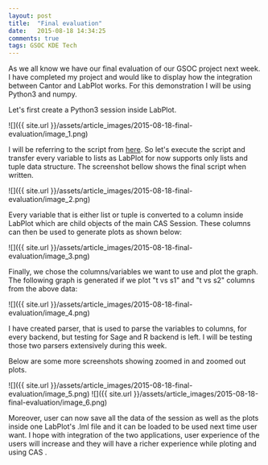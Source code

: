 ```yaml
---
layout: post
title:  "Final evaluation"
date:   2015-08-18 14:34:25
comments: true
tags: GSOC KDE Tech
---
```


As we all know we have our final evaluation of our GSOC project next week. I have completed my project and would like to display how the integration between Cantor and LabPlot works.
For this demonstration I will be using Python3 and numpy.

Let's first create a Python3 session inside LabPlot.

![]({{ site.url }}/assets/article_images/2015-08-18-final-evaluation/image_1.png)

I will be referring to the script from [here](http://matplotlib.org/examples/pylab_examples/csd_demo.html).
So let's execute the script and transfer every variable to lists as LabPlot for now supports only lists and tuple data structure. The screenshot bellow shows the final script when written.

![]({{ site.url }}/assets/article_images/2015-08-18-final-evaluation/image_2.png)

Every variable that is either list or tuple is converted to a column inside LabPlot which are child objects of the main CAS Session. These columns can then be used to generate plots as shown below:

![]({{ site.url }}/assets/article_images/2015-08-18-final-evaluation/image_3.png)

Finally, we chose the columns/variables we want to use and plot the graph. The following graph is generated if we plot "t vs s1" and "t vs s2" columns from the above data:

![]({{ site.url }}/assets/article_images/2015-08-18-final-evaluation/image_4.png)

I have created parser, that is used to parse the variables to columns, for every backend, but testing for Sage and R backend is left. I will be testing those two parsers extensively during this week.

Below are some more screenshots showing zoomed in and zoomed out plots.

![]({{ site.url }}/assets/article_images/2015-08-18-final-evaluation/image_5.png)
![]({{ site.url }}/assets/article_images/2015-08-18-final-evaluation/image_6.png)


Moreover, user can now save all the data of the session as well as the plots inside one LabPlot's .lml file and it can be loaded to be used next time user want.
I hope with integration of the two applications, user experience of the users will increase and they will have a richer experience while ploting and using CAS .
